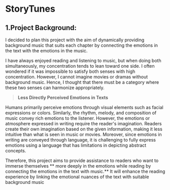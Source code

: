 # StoryTunes

## 1.Project Background:
I decided to plan this project with the aim of dynamically providing background music that suits each chapter by connecting the emotions in the text with the emotions in the music.

I have always enjoyed reading and listening to music, but when doing both simultaneously, my concentration tends to lean toward one side. I often wondered if it was impossible to satisfy both senses with high concentration. However, I cannot imagine movies or dramas without background music. Hence, I thought that there must be a category where these two senses can harmonize appropriately.

> **Less Directly Perceived Emotions in Texts**

Humans primarily perceive emotions through visual elements such as facial expressions or colors. Similarly, the rhythm, melody, and composition of music convey rich emotions to the listener. However, the emotions or atmosphere expressed in writing require the reader's imagination. Readers create their own imagination based on the given information, making it less intuitive than what is seen in music or movies. Moreover, since emotions in writing are conveyed through language, it is challenging to fully express emotions using a language that has limitations in depicting abstract concepts.

Therefore, this project aims to provide assistance to readers who want to immerse themselves ** more deeply in the emotions while reading by connecting the emotions in the text with music.** It will enhance the reading experience by linking the emotional nuances of the text with suitable background music


